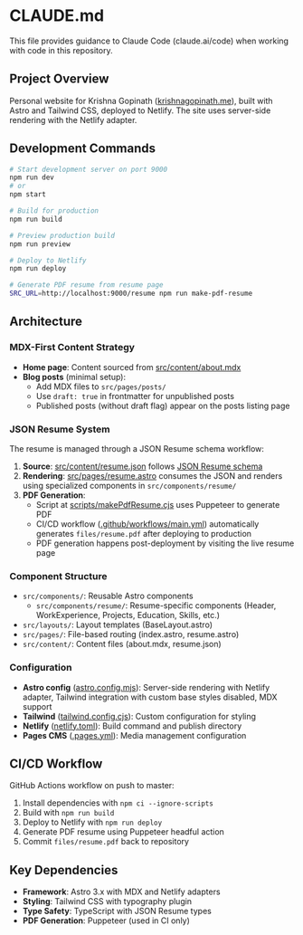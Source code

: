 # CLAUDE.md

This file provides guidance to Claude Code (claude.ai/code) when working with code in this repository.

## Project Overview

Personal website for Krishna Gopinath ([krishnagopinath.me](https://krishnagopinath.me)), built with Astro and Tailwind CSS, deployed to Netlify. The site uses server-side rendering with the Netlify adapter.

## Development Commands

```bash
# Start development server on port 9000
npm run dev
# or
npm start

# Build for production
npm run build

# Preview production build
npm run preview

# Deploy to Netlify
npm run deploy

# Generate PDF resume from resume page
SRC_URL=http://localhost:9000/resume npm run make-pdf-resume
```

## Architecture

### MDX-First Content Strategy

- **Home page**: Content sourced from [src/content/about.mdx](src/content/about.mdx)
- **Blog posts** (minimal setup):
  - Add MDX files to `src/pages/posts/`
  - Use `draft: true` in frontmatter for unpublished posts
  - Published posts (without draft flag) appear on the posts listing page

### JSON Resume System

The resume is managed through a JSON Resume schema workflow:

1. **Source**: [src/content/resume.json](src/content/resume.json) follows [JSON Resume schema](https://jsonresume.org/schema/)
2. **Rendering**: [src/pages/resume.astro](src/pages/resume.astro) consumes the JSON and renders using specialized components in `src/components/resume/`
3. **PDF Generation**:
   - Script at [scripts/makePdfResume.cjs](scripts/makePdfResume.cjs) uses Puppeteer to generate PDF
   - CI/CD workflow ([.github/workflows/main.yml](.github/workflows/main.yml)) automatically generates `files/resume.pdf` after deploying to production
   - PDF generation happens post-deployment by visiting the live resume page

### Component Structure

- `src/components/`: Reusable Astro components
  - `src/components/resume/`: Resume-specific components (Header, WorkExperience, Projects, Education, Skills, etc.)
- `src/layouts/`: Layout templates (BaseLayout.astro)
- `src/pages/`: File-based routing (index.astro, resume.astro)
- `src/content/`: Content files (about.mdx, resume.json)

### Configuration

- **Astro config** ([astro.config.mjs](astro.config.mjs)): Server-side rendering with Netlify adapter, Tailwind integration with custom base styles disabled, MDX support
- **Tailwind** ([tailwind.config.cjs](tailwind.config.cjs)): Custom configuration for styling
- **Netlify** ([netlify.toml](netlify.toml)): Build command and publish directory
- **Pages CMS** ([.pages.yml](.pages.yml)): Media management configuration

## CI/CD Workflow

GitHub Actions workflow on push to master:
1. Install dependencies with `npm ci --ignore-scripts`
2. Build with `npm run build`
3. Deploy to Netlify with `npm run deploy`
4. Generate PDF resume using Puppeteer headful action
5. Commit `files/resume.pdf` back to repository

## Key Dependencies

- **Framework**: Astro 3.x with MDX and Netlify adapters
- **Styling**: Tailwind CSS with typography plugin
- **Type Safety**: TypeScript with JSON Resume types
- **PDF Generation**: Puppeteer (used in CI only)
